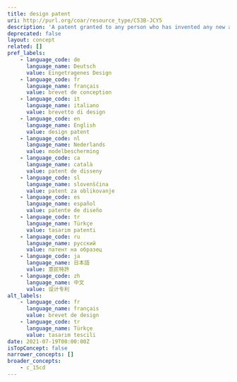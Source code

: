 ```yaml
---
title: design patent
uri: http://purl.org/coar/resource_type/C53B-JCY5
description: 'A patent granted to any person who has invented any new and non-obvious ornamental design for an article of manufacture. The design patent protects only the appearance of an article, but not its structural or functional features. [Source: Adapted from https://www.uspto.gov/patents/basics/types-patent-applications/design-patent-application-guide#def]'
deprecated: false
layout: concept
related: []
pref_labels:
    - language_code: de
      language_name: Deutsch
      value: Eingetragenes Design
    - language_code: fr
      language_name: français
      value: brevet de conception
    - language_code: it
      language_name: italiano
      value: brevetto di design
    - language_code: en
      language_name: English
      value: design patent
    - language_code: nl
      language_name: Nederlands
      value: modelbescherming
    - language_code: ca
      language_name: català
      value: patent de disseny
    - language_code: sl
      language_name: slovenščina
      value: patent za oblikovanje
    - language_code: es
      language_name: español
      value: patente de diseño
    - language_code: tr
      language_name: Türkçe
      value: tasarım patenti
    - language_code: ru
      language_name: русский
      value: патент на образец
    - language_code: ja
      language_name: 日本語
      value: 意匠特許
    - language_code: zh
      language_name: 中文
      value: 设计专利
alt_labels:
    - language_code: fr
      language_name: français
      value: brevet de design
    - language_code: tr
      language_name: Türkçe
      value: tasarım tescili
date: 2021-07-19T00:00:00Z
isTopConcept: false
narrower_concepts: []
broader_concepts:
    - c_15cd
---
```


